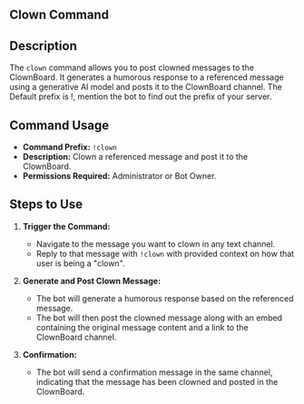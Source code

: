 ## Clown Command

## Description
The `clown` command allows you to post clowned messages to the ClownBoard. It generates a humorous response to a referenced message using a generative AI model and posts it to the ClownBoard channel.
The Default prefix is !, mention the bot to find out the prefix of your server.

## Command Usage

- **Command Prefix:** `!clown`
- **Description:** Clown a referenced message and post it to the ClownBoard.
- **Permissions Required:** Administrator or Bot Owner.

## Steps to Use
1. **Trigger the Command:**
   - Navigate to the message you want to clown in any text channel.
   - Reply to that message with `!clown` with provided context on how that user is being a "clown".

2. **Generate and Post Clown Message:**
   - The bot will generate a humorous response based on the referenced message.
   - The bot will then post the clowned message along with an embed containing the original message content and a link to the ClownBoard channel.

3. **Confirmation:**
   - The bot will send a confirmation message in the same channel, indicating that the message has been clowned and posted in the ClownBoard.
